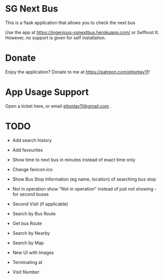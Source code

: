 # SG Next Bus
This is a flask application that allows you to check the next bus

Use the app at https://ingenious-sgnextbus.herokuapp.com/ or Selfhost It. However, no support is given for self installation.

# Donate

Enjoy the application? Donate to me at https://patreon.com/eltontay11!

# App Usage Support


Open a ticket here, or email eltontay11@gmail.com . 


# TODO

- Add search history 

- Add favourites

- Show time to next bus in minutes instead of exact time only

- Change favicon.ico 

- Show Bus Stop Information (eg name, location) of searching bus stop

- Not in operation show "Not in operation" instead of just not showing - for second buses

- Second Visit (if applicable)

- Search by Bus Route

- Get bus Route

- Search by Nearby

- Search by Map

- New UI with Images

- Terminating at

- Visit Number
